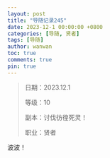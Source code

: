 ```yaml
---
layout: post
title: "导随记录245"
date: 2023-12-1 00:00:00 +0800
categories: [导随, 贤者]
tags: [导随]
author: wanwan
toc: true
comments: true
pin: true
---
```

> 日期：2023.12.1
>
> 等级：10
>
> 副本：讨伐彷徨死灵！
>
> 职业：贤者

波波！